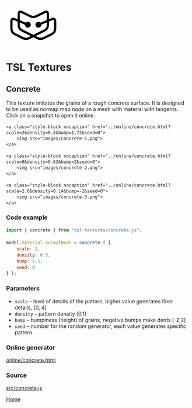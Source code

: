 <img class="logo" src="../assets/logo/logo.png">


# TSL Textures


## Concrete

This texture imitates the grains of a rough concrete 
surface. It is designed to be used as normap map node on
a mesh with material with tangents. Click on a snapshot to
open it online.

<p class="gallery">

	<a class="style-block nocaption" href="../online/concrete.html?scale=2&density=0.5&bump=1.72&seed=0">
		<img src="images/concrete-1.png">
	</a>

	<a class="style-block nocaption" href="../online/concrete.html?scale=0&density=0.63&bump=2&seed=0">
		<img src="images/concrete-2.png">
	</a>

	<a class="style-block nocaption" href="../online/concrete.html?scale=2.6&density=0.14&bump=-2&seed=0">
		<img src="images/concrete-3.png">
	</a>

</p>


### Code example
```js
import { concrete } from "tsl-textures/concrete.js";

model.material.normalNode = concrete ( {
	scale: 2,
	density: 0.5,
	bump: 0.5,
	seed: 0
} );
```


### Parameters

* `scale` &ndash; level of details of the pattern, higher value generates finer details, [0, 4]
* `density` &ndash; pattern density [0,1]
* `bump` &ndash; bumpiness (height) of grains, negative bumps make dents [-2,2]
* `seed` &ndash; number for the random generator, each value generates specific pattern

### Online generator

[online/concrete.html](../online/concrete.html)


### Source

[src/concrete.js](https://github.com/boytchev/tsl-textures/blob/main/src/concrete.js)

		
<div class="footnote">
	<a href="../">Home</a>
</div>